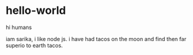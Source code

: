 # hello-world

hi humans

iam sarika, i like node js.
i have had tacos on the moon and find then far superio to earth tacos.
